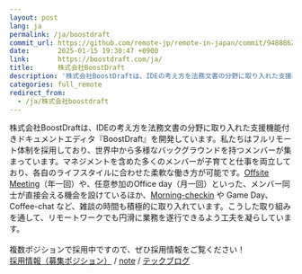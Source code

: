 ```yaml
---
layout: post
lang: ja
permalink: /ja/boostdraft
commit_url: https://github.com/remote-jp/remote-in-japan/commit/9488862a55f7ef0d0ee5a3246158a1be4060be87
date:       2025-01-15 19:30:47 +0900
link:       https://boostdraft.com/ja/
title:      株式会社BoostDraft
description: '株式会社BoostDraftは、IDEの考え方を法務文書の分野に取り入れた支援機能付きドキュメントエディタ『BoostDraft』を開発しています。私たちはフルリモート体制を採用しており、世界中から多様なバックグラウンドを持つメンバーが集まっています。マネジメントを含めた多くのメンバーが子育てと仕事を両立しており、各自のライフスタイルに合わせた柔軟な働き方が可能です。Offsite Meeting（年一回）や、任意参加のOffice day（月一回）といった、メンバー同士が直接会える機会を設けているほか、Morning-checkin や Game Day、Coffee-chat など、雑談の時間も積極的に取り入れています。こうした取り組みを通して、リモートワークでも円滑に業務を遂行できるよう工夫を凝らしています。  複数ポジションで採用中ですので、ぜひ採用情報をご覧ください！ 採用情報（募集ポジション） / note / テックブログ'
categories: full_remote
redirect_from:
  - /ja/株式会社boostdraft
---
```


<p>株式会社BoostDraftは、IDEの考え方を法務文書の分野に取り入れた支援機能付きドキュメントエディタ『BoostDraft』を開発しています。私たちはフルリモート体制を採用しており、世界中から多様なバックグラウンドを持つメンバーが集まっています。マネジメントを含めた多くのメンバーが子育てと仕事を両立しており、各自のライフスタイルに合わせた柔軟な働き方が可能です。<a href="https://note.com/boostdraft/n/na80237e18fbe">Offsite Meeting</a>（年一回）や、任意参加のOffice day（月一回）といった、メンバー同士が直接会える機会を設けているほか、<a href="https://note.com/boostdraft/n/n2c68cb382266">Morning-checkin</a> や Game Day、Coffee-chat など、雑談の時間も積極的に取り入れています。こうした取り組みを通して、リモートワークでも円滑に業務を遂行できるよう工夫を凝らしています。<br /><br />複数ポジションで採用中ですので、ぜひ採用情報をご覧ください！<br /><a href="https://apply.workable.com/boostdraft/?lng=en">採用情報（募集ポジション）</a> / <a href="https://note.com/boostdraft">note</a> / <a href="https://zenn.dev/p/boostdraft">テックブログ </a></p>
